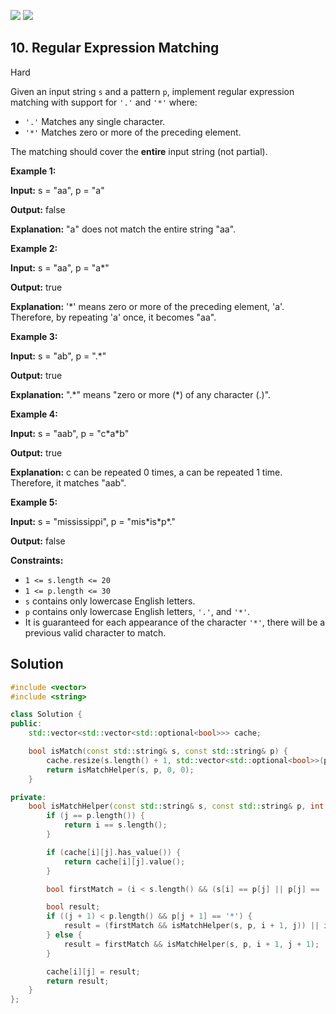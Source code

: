 [![](https://img.shields.io/github/stars/javadev/LeetCode-in-All?label=Stars&style=flat-square)](https://github.com/javadev/LeetCode-in-All)
[![](https://img.shields.io/github/forks/javadev/LeetCode-in-All?label=Fork%20me%20on%20GitHub%20&style=flat-square)](https://github.com/javadev/LeetCode-in-All/fork)

## 10\. Regular Expression Matching

Hard

Given an input string `s` and a pattern `p`, implement regular expression matching with support for `'.'` and `'*'` where:

*   `'.'` Matches any single character.
*   `'*'` Matches zero or more of the preceding element.

The matching should cover the **entire** input string (not partial).

**Example 1:**

**Input:** s = "aa", p = "a"

**Output:** false

**Explanation:** "a" does not match the entire string "aa". 

**Example 2:**

**Input:** s = "aa", p = "a\*"

**Output:** true

**Explanation:** '\*' means zero or more of the preceding element, 'a'. Therefore, by repeating 'a' once, it becomes "aa". 

**Example 3:**

**Input:** s = "ab", p = ".\*"

**Output:** true

**Explanation:** ".\*" means "zero or more (\*) of any character (.)". 

**Example 4:**

**Input:** s = "aab", p = "c\*a\*b"

**Output:** true

**Explanation:** c can be repeated 0 times, a can be repeated 1 time. Therefore, it matches "aab". 

**Example 5:**

**Input:** s = "mississippi", p = "mis\*is\*p\*."

**Output:** false 

**Constraints:**

*   `1 <= s.length <= 20`
*   `1 <= p.length <= 30`
*   `s` contains only lowercase English letters.
*   `p` contains only lowercase English letters, `'.'`, and `'*'`.
*   It is guaranteed for each appearance of the character `'*'`, there will be a previous valid character to match.



## Solution

```cpp
#include <vector>
#include <string>

class Solution {
public:
    std::vector<std::vector<std::optional<bool>>> cache;

    bool isMatch(const std::string& s, const std::string& p) {
        cache.resize(s.length() + 1, std::vector<std::optional<bool>>(p.length() + 1));
        return isMatchHelper(s, p, 0, 0);
    }

private:
    bool isMatchHelper(const std::string& s, const std::string& p, int i, int j) {
        if (j == p.length()) {
            return i == s.length();
        }

        if (cache[i][j].has_value()) {
            return cache[i][j].value();
        }

        bool firstMatch = (i < s.length() && (s[i] == p[j] || p[j] == '.'));

        bool result;
        if ((j + 1) < p.length() && p[j + 1] == '*') {
            result = (firstMatch && isMatchHelper(s, p, i + 1, j)) || isMatchHelper(s, p, i, j + 2);
        } else {
            result = firstMatch && isMatchHelper(s, p, i + 1, j + 1);
        }

        cache[i][j] = result;
        return result;
    }
};
```